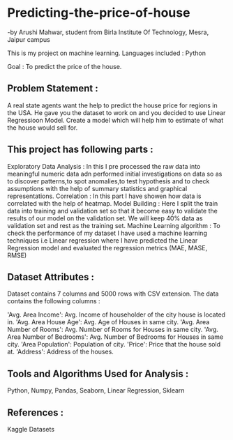 # Predicting-the-price-of-house
-by Arushi Mahwar, student from Birla Institute Of Technology, Mesra, Jaipur campus

This is my project on machine learning. Languages included : Python 

Goal : To predict the price of the house.

## Problem Statement : 
A real state agents want the help to predict the house price for regions in the USA. He gave you the dataset to work on and you decided to use Linear Regressioon Model. Create a model which will help him to estimate of what the house would sell for.

## This project has following parts : 
Exploratory Data Analysis : In this I pre processed the raw data into meaningful numeric data adn performed initial investigations on data so as to discover patterns,to spot anomalies,to test hypothesis and to check assumptions with the help of summary statistics and graphical representations.
Correlation : In this part I have showen how data is correlated with the help of heatmap.
Model Building : Here I split the train data into training and validation set so that it become easy to validate the results of our model on the validation set. We will keep 40% data as validation set and rest as the training set.
Machine Learning algorithm : To check the performance of my dataset I have used a machine learning techniques i.e Linear regression where I have predicted the Linear Regression model and evaluated the regression metrics (MAE, MASE, RMSE)

## Dataset Attributes : 

Dataset contains 7 columns and 5000 rows with CSV extension. The data contains the following columns :

'Avg. Area Income': Avg. Income of householder of the city house is located in.
'Avg. Area House Age': Avg. Age of Houses in same city.
'Avg. Area Number of Rooms': Avg. Number of Rooms for Houses in same city.
'Avg. Area Number of Bedrooms': Avg. Number of Bedrooms for Houses in same city.
'Area Population': Population of city.
'Price': Price that the house sold at.
'Address': Address of the houses.

## Tools and Algorithms Used for Analysis :
Python, Numpy, Pandas, Seaborn, Linear Regression, Sklearn

## References :
Kaggle Datasets

